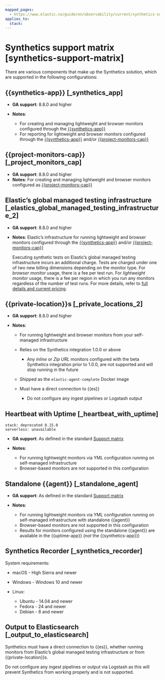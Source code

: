 ```yaml
---
mapped_pages:
  - https://www.elastic.co/guide/en/observability/current/synthetics-support-matrix.html
applies_to:
  stack:
---
```


# Synthetics support matrix [synthetics-support-matrix]

There are various components that make up the Synthetics solution, which are supported in the following configurations:


## {{synthetics-app}} [_synthetics_app]

* **GA support**: 8.8.0 and higher
* **Notes**:

    * For creating and managing lightweight and browser monitors configured through the [{{synthetics-app}}](create-monitors-in-synthetics-app.md)
    * For reporting for lightweight and browser monitors configured through the [{{synthetics-app}}](create-monitors-in-synthetics-app.md) and/or [{{project-monitors-cap}}](create-monitors-with-project-monitors.md)



## {{project-monitors-cap}} [_project_monitors_cap]

* **GA support**: 8.8.0 and higher
* **Notes**: For creating and managing lightweight and browser monitors configured as [{{project-monitors-cap}}](create-monitors-with-project-monitors.md)


## Elastic’s global managed testing infrastructure [_elastics_global_managed_testing_infrastructure_2]

* **GA support**: 8.8.0 and higher
* **Notes**: Elastic’s infrastructure for running lightweight and browser monitors configured through the [{{synthetics-app}}](create-monitors-in-synthetics-app.md) and/or [{{project-monitors-cap}}](create-monitors-with-project-monitors.md)

    Executing synthetic tests on Elastic’s global managed testing infrastructure incurs an additional charge. Tests are charged under one of two new billing dimensions depending on the monitor type. For *browser monitor* usage, there is a fee per test run. For *lightweight monitor* usage, there is a fee per region in which you run any monitors regardless of the number of test runs. For more details, refer to [full details and current pricing](https://www.elastic.co/pricing).



## {{private-location}}s [_private_locations_2]

* **GA support**: 8.8.0 and higher
* **Notes**:

    * For running lightweight and browser monitors from your self-managed infrastructure
    * Relies on the Synthetics integration 1.0.0 or above

        * Any *inline* or *Zip URL* monitors configured with the beta Synthetics integration prior to 1.0.0, are not supported and will stop running in the future

    * Shipped as the `elastic-agent-complete` Docker image
    * Must have a direct connection to {{es}}

        * Do not configure any ingest pipelines or Logstash output



## Heartbeat with Uptime [_heartbeat_with_uptime]

```{applies_to}
stack: deprecated 8.15.0
serverless: unavailable
```

* **GA support**: As defined in the standard [Support matrix](https://www.elastic.co/support/matrix)
* **Notes**:

    * For running lightweight monitors via YML configuration running on self-managed infrastructure
    * Browser-based monitors are not supported in this configuration



## Standalone {{agent}} [_standalone_agent]

* **GA support**: As defined in the standard [Support matrix](https://www.elastic.co/support/matrix)
* **Notes**:

    * For running lightweight monitors via YML configuration running on self-managed infrastructure with standalone {{agent}}
    * Browser-based monitors are not supported in this configuration
    * Results for monitors configured using the standalone {{agent}} are available in the {{uptime-app}} (*not* the {{synthetics-app}})



## Synthetics Recorder [_synthetics_recorder]

System requirements:

* macOS - High Sierra and newer
* Windows - Windows 10 and newer
* Linux:

    * Ubuntu - 14.04 and newer
    * Fedora - 24 and newer
    * Debian - 8 and newer



## Output to Elasticsearch [_output_to_elasticsearch]

Synthetics must have a direct connection to {{es}}, whether running monitors from Elastic’s global managed testing infrastructure or from {{private-location}}s.

Do not configure any ingest pipelines or output via Logstash as this will prevent Synthetics from working properly and is not supported.

